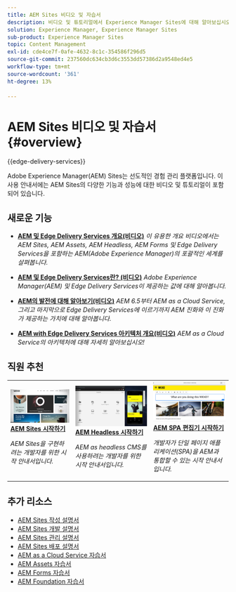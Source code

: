 ```yaml
---
title: AEM Sites 비디오 및 자습서
description: 비디오 및 튜토리얼에서 Experience Manager Sites에 대해 알아보십시오. 직원 추천 및 AEM Sites의 새로운 기능을 살펴보십시오.
solution: Experience Manager, Experience Manager Sites
sub-product: Experience Manager Sites
topic: Content Management
exl-id: cde4ce7f-0afe-4632-8c1c-354586f296d5
source-git-commit: 237560dc634cb3d6c3553dd57386d2a9548ed4e5
workflow-type: tm+mt
source-wordcount: '361'
ht-degree: 13%

---
```


# AEM Sites 비디오 및 자습서 {#overview}

{{edge-delivery-services}}

Adobe Experience Manager(AEM) Sites는 선도적인 경험 관리 플랫폼입니다. 이 사용 안내서에는 AEM Sites의 다양한 기능과 성능에 대한 비디오 및 튜토리얼이 포함되어 있습니다.

<div id="whats-new-section-skip"></div>

## 새로운 기능

* **[AEM 및 Edge Delivery Services 개요(비디오)](https://experienceleague.adobe.com/docs/experience-manager-learn/cloud-service/overview.html)**
  *이 유용한 개요 비디오에서는 AEM Sites, AEM Assets, AEM Headless, AEM Forms 및 Edge Delivery Services을 포함하는 AEM(Adobe Experience Manager)의 포괄적인 세계를 살펴봅니다.*

* **[AEM 및 Edge Delivery Services란? (비디오)](https://experienceleague.adobe.com/docs/experience-manager-learn/cloud-service/introduction/what-is-aem-as-a-cloud-service.html)**
  *Adobe Experience Manager(AEM) 및 Edge Delivery Services이 제공하는 값에 대해 알아봅니다.*

* **[AEM의 발전에 대해 알아보기(비디오)](https://experienceleague.adobe.com/docs/experience-manager-learn/cloud-service/introduction/evolution.html)**
  *AEM 6.5부터 AEM as a Cloud Service, 그리고 마지막으로 Edge Delivery Services에 이르기까지 AEM 진화와 이 진화가 제공하는 가치에 대해 알아봅니다.*

* **[AEM with Edge Delivery Services 아키텍처 개요(비디오)](https://experienceleague.adobe.com/docs/experience-manager-learn/cloud-service/introduction/architecture.html)**
  *AEM as a Cloud Service의 아키텍처에 대해 자세히 알아보십시오!*


<div id="recs-overview-body-1"></div>
<div id="recs-overview-body-2"></div>
<div id="recs-overview-body-3"></div>
<div id="recs-overview-body-4"></div>
<div id="recs-overview-body-5"></div>
<div id="recs-overview-body-6"></div>

<div id="staff-picks-section">

## 직원 추천

<table>
<tr>
  <td>
    <a href="https://experienceleague.adobe.com/docs/experience-manager-learn/getting-started-wknd-tutorial-develop/overview.html">
      <img alt="AEM Sites 시작하기 - WKND 튜토리얼" src="./assets/aem-wknd-tutorial.png" />
    </a>
    <div>
      <a href="https://experienceleague.adobe.com/docs/experience-manager-learn/getting-started-wknd-tutorial-develop/overview.html">
    <strong>AEM Sites 시작하기</strong>
    </a>
    </div>
    <p>
    <em>AEM Sites을 구현하려는 개발자를 위한 시작 안내서입니다.</em>
    <p>
  </td>
  <td>
    <a href="https://experienceleague.adobe.com/docs/experience-manager-learn/getting-started-with-aem-headless/overview.html">
    <img alt="AEM Headless 시작하기" src="./assets/aem-headless-tutorial.png" />
    </a>
    <div>
    <a href="https://experienceleague.adobe.com/docs/experience-manager-learn/getting-started-with-aem-headless/overview.html">
    <strong>AEM Headless 시작하기</strong>
    </a>
    </div>
    <p>
    <em>AEM as headless CMS를 사용하려는 개발자를 위한 시작 안내서입니다.</em>
    </p>
  </td>
  <td>
    <a href="https://experienceleague.adobe.com/docs/experience-manager-learn/getting-started-with-aem-headless/spa-editor/react/overview.html">
      <img alt="AEM SPA 편집기 시작하기" src="./assets/aem-wknd-spa-editor-tutorial.png" />
    </a>
     <div>
      <a href="https://experienceleague.adobe.com/docs/experience-manager-learn/getting-started-with-aem-headless/spa-editor/react/overview.html">
        <strong>AEM SPA 편집기 시작하기</strong>
      </a>
    </div>
    <p>
    <em>개발자가 단일 페이지 애플리케이션(SPA)을 AEM과 통합할 수 있는 시작 안내서입니다.</em>
    <p>
  </td>
</tr>
</table>

</div>

## 추가 리소스

* [AEM Sites 작성 설명서](https://experienceleague.adobe.com/docs/experience-manager-65/authoring/home.html)
* [AEM Sites 개발 설명서](https://experienceleague.adobe.com/docs/experience-manager-65/developing/home.html)
* [AEM Sites 관리 설명서](https://experienceleague.adobe.com/docs/experience-manager-65/administering/home.html)
* [AEM Sites 배포 설명서](https://experienceleague.adobe.com/docs/experience-manager-65/deploying/home.html)
* [AEM as a Cloud Service 자습서](/help/cloud-service/overview.md)
* [AEM Assets 자습서](/help/assets/overview.md)
* [AEM Forms 자습서](/help/forms/overview.md)
* [AEM Foundation 자습서](/help/foundation/overview.md)
